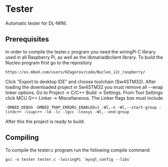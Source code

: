# Tester
Automatic tester for DL-MINI.

## Prerequisites
In order to compile the tester.c program you need the wiringPi C library used in all Raspberry Pi,
as well as the libmariadbclient library.
To build the Nucleo program first go to the repository
```
https://os.mbed.com/users/HZagorov/code/Nucleo_i2c_raspberry/
```
Click "Export to desktop IDE" and choose toolchain (Sw4STM32). After loading the downloaded project in Sw4STM32 you must remove all --wrap linker options. Go to Project -> C/C++ Build -> Settings. From Tool Settings click MCU G++ Linker -> Miscellaneous. The Linker flags box must include
```
-DMBED_DEBUG -DMBED_TRAP_ERRORS_ENABLED=1 -Wl,-n -Wl,--start-group -lstdc++ -lsupc++ -lm -lc -lgcc -lnosys -Wl,--end-group
```
After this the project is ready to build.
## Compiling
To compile the tester.c program run the following compile command
```
gcc -o tester tester.c -lwiringPi `mysql_config --libs`
```
